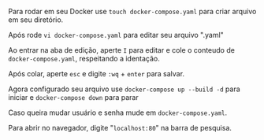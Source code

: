 Para rodar em seu Docker use `touch docker-compose.yaml` para criar arquivo em seu diretório.

Após rode `vi docker-compose.yaml` para editar seu arquivo ".yaml"

Ao entrar na aba de edição, aperte `I` para editar e cole o conteudo de `docker-compose.yaml`, respeitando a identação.

Após colar, aperte `esc` e digite `:wq` + `enter` para salvar.

Agora configurado seu arquivo use `docker-compose up --build -d` para iniciar e `docker-compose down` para parar

Caso queira mudar usuário e senha mude em `docker-compose.yaml`.

Para abrir no navegador, digite "`localhost:80`" na barra de pesquisa.

